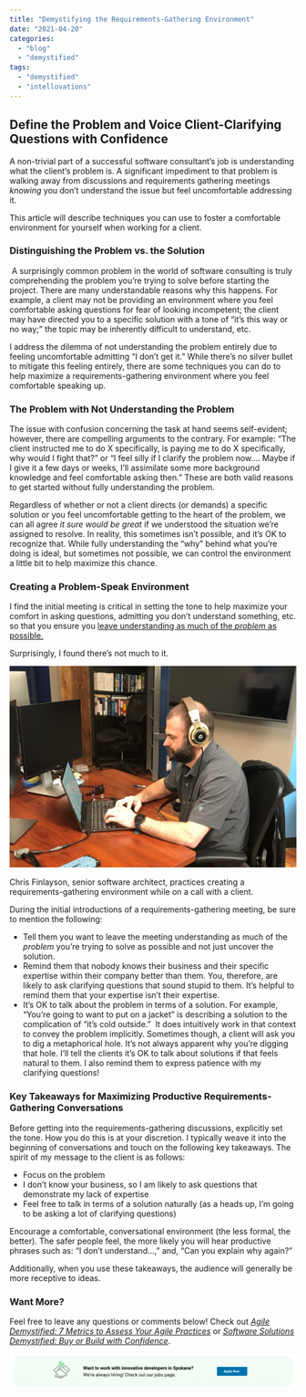 ```yaml
---
title: "Demystifying the Requirements-Gathering Environment"
date: "2021-04-20"
categories: 
  - "blog"
  - "demystified"
tags: 
  - "demystified"
  - "intellovations"
---
```


## Define the Problem and Voice Client-Clarifying Questions with Confidence

A non-trivial part of a successful software consultant’s job is understanding what the client’s problem is. A significant impediment to that problem is walking away from discussions and requirements gathering meetings _knowing_ you don’t understand the issue but feel uncomfortable addressing it.

This article will describe techniques you can use to foster a comfortable environment for yourself when working for a client.

### Distinguishing the Problem vs. the Solution

 A surprisingly common problem in the world of software consulting is truly comprehending the problem you’re trying to solve before starting the project. There are many understandable reasons why this happens. For example, a client may not be providing an environment where you feel comfortable asking questions for fear of looking incompetent; the client may have directed you to a specific solution with a tone of “it’s this way or no way;” the topic may be inherently difficult to understand, etc.

I address the dilemma of not understanding the problem entirely due to feeling uncomfortable admitting “I don’t get it.” While there’s no silver bullet to mitigate this feeling entirely, there are some techniques you can do to help maximize a requirements-gathering environment where you feel comfortable speaking up.

### The Problem with Not Understanding the Problem

The issue with confusion concerning the task at hand seems self-evident; however, there are compelling arguments to the contrary. For example: “The client instructed me to do X specifically, is paying me to do X specifically, why would I fight that?” or “I feel silly if I clarify the problem now…. Maybe if I give it a few days or weeks, I’ll assimilate some more background knowledge and feel comfortable asking then.” These are both valid reasons to get started without fully understanding the problem.

Regardless of whether or not a client directs (or demands) a specific solution or you feel uncomfortable getting to the heart of the problem, we can all agree _it sure would be great_ if we understood the situation we’re assigned to resolve. In reality, this sometimes isn’t possible, and it’s OK to recognize that. While fully understanding the “why” behind what you’re doing is ideal, but sometimes not possible, we can control the environment a little bit to help maximize this chance.

### Creating a Problem-Speak Environment

I find the initial meeting is critical in setting the tone to help maximize your comfort in asking questions, admitting you don’t understand something, etc. so that you ensure you [leave understanding as much of the _problem_ as possible.](https://www.linkedin.com/pulse/problem-talk-vs-solution-keisuke-taketani/)

Surprisingly, I found there’s not much to it.

![requirements-gathering](images/chris-has-no-legs-1024x717.jpeg)

Chris Finlayson, senior software architect, practices creating a requirements-gathering environment while on a call with a client.

During the initial introductions of a requirements-gathering meeting, be sure to mention the following:

- Tell them you want to leave the meeting understanding as much of the _problem_ you’re trying to solve as possible and not just uncover the solution.
- Remind them that nobody knows their business and their specific expertise within their company better than them. You, therefore, are likely to ask clarifying questions that sound stupid to them. It’s helpful to remind them that your expertise isn’t their expertise.
- It’s OK to talk about the problem in terms of a solution. For example, “You’re going to want to put on a jacket” is describing a solution to the complication of “it’s cold outside.”  It does intuitively work in that context to convey the problem implicitly. Sometimes though, a client will ask you to dig a metaphorical hole. It’s not always apparent why you’re digging that hole. I’ll tell the clients it’s OK to talk about solutions if that feels natural to them. I also remind them to express patience with my clarifying questions!

### Key Takeaways for Maximizing Productive Requirements-Gathering Conversations

Before getting into the requirements-gathering discussions, explicitly set the tone. How you do this is at your discretion. I typically weave it into the beginning of conversations and touch on the following key takeaways. The spirit of my message to the client is as follows:

- Focus on the problem
- I don’t know your business, so I am likely to ask questions that demonstrate my lack of expertise
- Feel free to talk in terms of a solution naturally (as a heads up, I’m going to be asking a lot of clarifying questions)

Encourage a comfortable, conversational environment (the less formal, the better). The safer people feel, the more likely you will hear productive phrases such as: “I don’t understand…,” and, “Can you explain why again?”

Additionally, when you use these takeaways, the audience will generally be more receptive to ideas.

### Want More?

Feel free to leave any questions or comments below! Check out _[Agile Demystified: 7 Metrics to Assess Your Agile Practices](/demystified-agile/)_ or _[Software Solutions Demystified: Buy or Build with Confidence](/demystified-buy-or-build/)_.

[![](images/Blog-job-ad-1024x127.png)](/join-our-team/)
